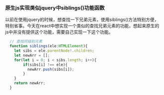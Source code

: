 ### 原生js实现类似jquery中siblings()功能函数

以前在使用jquery的时候，想查找一下兄弟元素，使用siblings()方法特别方便，特别省事。今天在react中想实现一个类似的查找兄弟元素的功能，想起来原生的js中并没有提供这个功能，需要自己实现一下这个功能。

```ts
  // 查找同级别元素
  function siblings(ele:HTMLElement){
    let sibs = ele.parentNode!.children;
    let newArr = [];
    for(let i = 0; i < sibs.length; i++){
        if(sibs[i] !== ele){
          newArr.push(sibs[i]);
        }
    }
    return newArr;
  }
```
